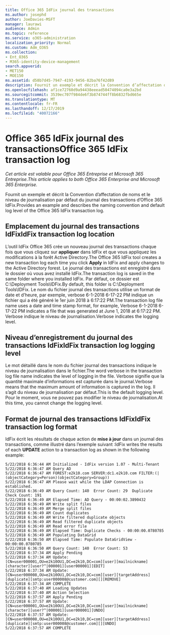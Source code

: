 ```yaml
---
title: Office 365 IdFix journal des transactions
ms.author: josephd
author: JoeDavies-MSFT
manager: laurawi
audience: Admin
ms.topic: reference
ms.service: o365-administration
localization_priority: Normal
ms.custom: Adm_O365
ms.collection:
- Ent_O365
- M365-identity-device-management
search.appverid:
- MET150
- MOE150
ms.assetid: d58b7d45-7947-4193-9456-82ba76f42d89
description: Fournit un exemple et décrit la Convention d’affectation de noms et le niveau de journalisation par défaut du journal des transactions d’Office 365 IdFix.
ms.openlocfilehash: af1ce72760d9a94438eeead50474094ca0e3a2bd
ms.sourcegitcommit: 3539ec707f984de6f3b874744ff8b6832fbd665e
ms.translationtype: MT
ms.contentlocale: fr-FR
ms.lasthandoff: 12/17/2019
ms.locfileid: "40072166"
---
```

# <a name="office-365-idfix-transaction-log"></a><span data-ttu-id="4b849-103">Office 365 IdFix journal des transactions</span><span class="sxs-lookup"><span data-stu-id="4b849-103">Office 365 IdFix transaction log</span></span>

<span data-ttu-id="4b849-104">*Cet article est valable pour Office 365 Entreprise et Microsoft 365 Entreprise*.</span><span class="sxs-lookup"><span data-stu-id="4b849-104">*This article applies to both Office 365 Enterprise and Microsoft 365 Enterprise.*</span></span>

<span data-ttu-id="4b849-105">Fournit un exemple et décrit la Convention d’affectation de noms et le niveau de journalisation par défaut du journal des transactions d’Office 365 IdFix.</span><span class="sxs-lookup"><span data-stu-id="4b849-105">Provides an example and describes the naming convention and default log level of the Office 365 IdFix transaction log.</span></span>
  
## <a name="idfix-transaction-log-location"></a><span data-ttu-id="4b849-106">Emplacement du journal des transactions IdFix</span><span class="sxs-lookup"><span data-stu-id="4b849-106">IdFix transaction log location</span></span>

<span data-ttu-id="4b849-107">L’outil IdFix Office 365 crée un nouveau journal des transactions chaque fois que vous cliquez sur **appliquer** dans IdFix et que vous appliquez les modifications à la forêt Active Directory.</span><span class="sxs-lookup"><span data-stu-id="4b849-107">The Office 365 IdFix tool creates a new transaction log each time you click **Apply** in IdFix and apply changes to the Active Directory forest.</span></span> <span data-ttu-id="4b849-108">Le journal des transactions est enregistré dans le dossier où vous avez installé IdFix.</span><span class="sxs-lookup"><span data-stu-id="4b849-108">The transaction log is saved in the same folder where you installed IdFix.</span></span> <span data-ttu-id="4b849-109">Par défaut, ce dossier est C:\Deployment Tools\IDFix.</span><span class="sxs-lookup"><span data-stu-id="4b849-109">By default, this folder is C:\Deployment Tools\IDFix.</span></span> <span data-ttu-id="4b849-110">Le nom du fichier journal des transactions utilise un format de date et d’heure, par exemple, verbose 6-1-2018 6-17-22 PM indique un fichier qui a été généré le 1er juin 2018 à 6:17:22 PM.</span><span class="sxs-lookup"><span data-stu-id="4b849-110">The transaction log file name uses a date and time stamp format, for example, Verbose 6-1-2018 6-17-22 PM indicates a file that was generated at June 1, 2018 at 6:17:22 PM.</span></span> <span data-ttu-id="4b849-111">Verbose indique le niveau de journalisation.</span><span class="sxs-lookup"><span data-stu-id="4b849-111">Verbose indicates the logging level.</span></span> 
  
## <a name="idfix-transaction-log-logging-level"></a><span data-ttu-id="4b849-112">Niveau d’enregistrement du journal des transactions IdFix</span><span class="sxs-lookup"><span data-stu-id="4b849-112">IdFix transaction log logging level</span></span>

<span data-ttu-id="4b849-113">Le mot détaillé dans le nom du fichier journal des transactions indique le niveau de journalisation dans le fichier.</span><span class="sxs-lookup"><span data-stu-id="4b849-113">The word verbose in the transaction log file name indicates the level of logging in the file.</span></span> <span data-ttu-id="4b849-114">Verbose signifie que la quantité maximale d’informations est capturée dans le journal.</span><span class="sxs-lookup"><span data-stu-id="4b849-114">Verbose means that the maximum amount of information is captured in the log.</span></span> <span data-ttu-id="4b849-115">Il s’agit du niveau de journalisation par défaut.</span><span class="sxs-lookup"><span data-stu-id="4b849-115">This is the default logging level.</span></span> <span data-ttu-id="4b849-116">Pour le moment, vous ne pouvez pas modifier le niveau de journalisation.</span><span class="sxs-lookup"><span data-stu-id="4b849-116">At this time, you cannot change the logging level.</span></span>
  
## <a name="idfix-transaction-log-format"></a><span data-ttu-id="4b849-117">Format de journal des transactions IdFix</span><span class="sxs-lookup"><span data-stu-id="4b849-117">IdFix transaction log format</span></span>

<span data-ttu-id="4b849-118">IdFix écrit les résultats de chaque action de **mise à jour** dans un journal des transactions, comme illustré dans l’exemple suivant :</span><span class="sxs-lookup"><span data-stu-id="4b849-118">IdFix writes the results of each **UPDATE** action to a transaction log as shown in the following example:</span></span>
  
```
5/22/2018 6:36:44 AM Initialized - IdFix version 1.07 - Multi-Tenant
5/22/2018 6:36:47 AM Query AD
5/22/2018 6:36:47 AM FOREST:e2k10.com SERVER:dc1.e2k10.com FILTER:(|(objectCategory=Person)(objectCategory=Group))
5/22/2018 6:36:47 AM Please wait while the LDAP Connection is established.
5/22/2018 6:36:49 AM Query Count: 140  Error Count: 29  Duplicate Check Count: 191
5/22/2018 6:36:49 AM Elapsed Time: AD Query - 00:00:02.3890432
5/22/2018 6:36:49 AM Write split files
5/22/2018 6:36:49 AM Merge split files
5/22/2018 6:36:49 AM Count duplicates
5/22/2018 6:36:49 AM Write filtered duplicate objects
5/22/2018 6:36:49 AM Read filtered duplicate objects
5/22/2018 6:36:49 AM Read error file
5/22/2018 6:36:49 AM Elapsed Time: Duplicate Checks - 00:00:00.0780785
5/22/2018 6:36:49 AM Populating DataGrid
5/22/2018 6:36:50 AM Elapsed Time: Populate DataGridView - 00:00:00.0780785
5/22/2018 6:36:50 AM Query Count: 140  Error Count: 53
5/22/2018 6:37:34 AM Apply Pending
5/22/2018 6:37:34 AM Update: [CN=user000001,OU=e2k10OU1,DC=e2k10,DC=com][user][mailnickname][character][user?^|000001][user000001][EDIT]
5/22/2018 6:37:34 AM Update: [CN=user000008,OU=e2k10OU1,DC=e2k10,DC=com][user][targetAddress][duplicate][smtp:user000008@customer.com][][REMOVE]
5/22/2018 6:37:34 AM COMPLETE
5/22/2018 6:37:40 AM Loading Updates
5/22/2018 6:37:40 AM Action Selection
5/22/2018 6:37:57 AM Apply Pending
5/22/2018 6:37:57 AM Update: [CN=user000001,OU=e2k10OU1,DC=e2k10,DC=com][user][mailnickname][character][user?^|000001][user000001][UNDO]
5/22/2018 6:37:57 AM Update: [CN=user000008,OU=e2k10OU1,DC=e2k10,DC=com][user][targetAddress][duplicate][smtp:user000008@customer.com][][UNDO]
5/22/2018 6:37:57 AM COMPLETE
```